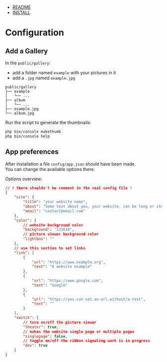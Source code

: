 
- [README][0]
- [INSTALL][1]

# Configuration


## Add a Gallery

In the `public/gallery`:
- add a folder named `example` with your pictures in it
- add a `.jpg` named `example.jpg`

```
public/gallery
├── example
│   └── ...
├── album
│   └── ...
├── example.jpg
└── album.jpg
```

Run the script to generate the thumbnails:

```bash
php bin/console makethumb
php bin/console help
```

## App preferences

After installation a file `config/app.json` should have been made.  
You can change the available options there.

Options overview:

```json
// ! there shouldn't be comment in the real config file !
{
    "site": {
        "title": "your website name",
        "about": "Some text about you, your website, can be long or short.",
        "email": "contact@email.com"
    },
    "color": {
        // website background color
        "background": "131618",
        // picture viewer background color
        "lightbox": ""
    },
    // use this section to set links
    "link": [
        {
            "url": "https://www.example.org",
            "text": "A website example"
        },
        {
            "url": "https://www.google.com",
            "text": "Google"
        },
        {
            "url": "https://you.can-set.an-url.without/a-text",
            "text": ""
        }
    ],
    "switch": {
        // turn on/off the picture viewer
        "theater": true,
        // makes the website single page or multiple pages
        "singlepage": false,
        // toggle on/off the ribbon signaling work is in progress
        "dev": true
    }
}
```

[0]: README.md
[1]: INSTALL.md
